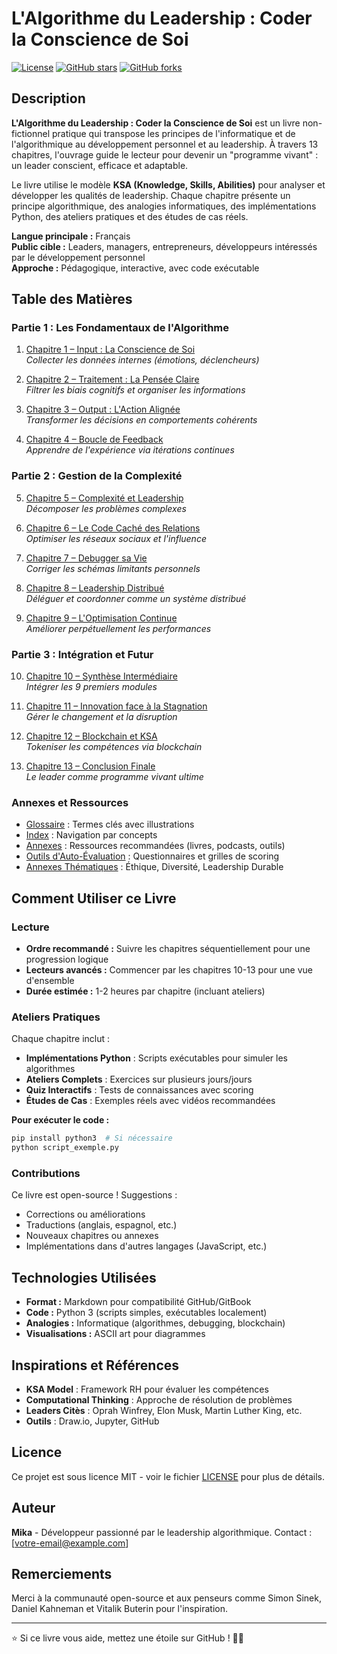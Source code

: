 # L'Algorithme du Leadership : Coder la Conscience de Soi

[![License](https://img.shields.io/badge/License-MIT-blue.svg)](https://opensource.org/licenses/MIT)
[![GitHub stars](https://img.shields.io/github/stars/your-username/l-algorithme-du-leadership.svg)](https://github.com/your-username/l-algorithme-du-leadership/stargazers)
[![GitHub forks](https://img.shields.io/github/forks/your-username/l-algorithme-du-leadership.svg)](https://github.com/your-username/l-algorithme-du-leadership/network/members)

## Description

**L'Algorithme du Leadership : Coder la Conscience de Soi** est un livre non-fictionnel pratique qui transpose les principes de l'informatique et de l'algorithmique au développement personnel et au leadership. À travers 13 chapitres, l'ouvrage guide le lecteur pour devenir un "programme vivant" : un leader conscient, efficace et adaptable.

Le livre utilise le modèle **KSA (Knowledge, Skills, Abilities)** pour analyser et développer les qualités de leadership. Chaque chapitre présente un principe algorithmique, des analogies informatiques, des implémentations Python, des ateliers pratiques et des études de cas réels.

**Langue principale :** Français  
**Public cible :** Leaders, managers, entrepreneurs, développeurs intéressés par le développement personnel  
**Approche :** Pédagogique, interactive, avec code exécutable

## Table des Matières

### Partie 1 : Les Fondamentaux de l'Algorithme
1. [Chapitre 1 – Input : La Conscience de Soi](chapitre_1_input_la_conscience_de_soi.md)  
   *Collecter les données internes (émotions, déclencheurs)*

2. [Chapitre 2 – Traitement : La Pensée Claire](chapitre_2_traitement_la_pensee_claire.md)  
   *Filtrer les biais cognitifs et organiser les informations*

3. [Chapitre 3 – Output : L'Action Alignée](chapitre_3_output_l_action_alignee.md)  
   *Transformer les décisions en comportements cohérents*

4. [Chapitre 4 – Boucle de Feedback](chapitre_4_boucle_de_feedback.md)  
   *Apprendre de l'expérience via itérations continues*

### Partie 2 : Gestion de la Complexité
5. [Chapitre 5 – Complexité et Leadership](chapitre_5_complexite_et_leadership.md)  
   *Décomposer les problèmes complexes*

6. [Chapitre 6 – Le Code Caché des Relations](chapitre_6_le_code_cache_des_relations.md)  
   *Optimiser les réseaux sociaux et l'influence*

7. [Chapitre 7 – Debugger sa Vie](chapitre_7_debugger_sa_vie.md)  
   *Corriger les schémas limitants personnels*

8. [Chapitre 8 – Leadership Distribué](chapitre_8_leadership_distribue.md)  
   *Déléguer et coordonner comme un système distribué*

9. [Chapitre 9 – L'Optimisation Continue](chapitre_9_l_optimisation_continue.md)  
   *Améliorer perpétuellement les performances*

### Partie 3 : Intégration et Futur
10. [Chapitre 10 – Synthèse Intermédiaire](chapitre_10_synthese_intermediaire.md)  
    *Intégrer les 9 premiers modules*

11. [Chapitre 11 – Innovation face à la Stagnation](chapitre_11_innovation_face_a_la_stagnation.md)  
    *Gérer le changement et la disruption*

12. [Chapitre 12 – Blockchain et KSA](chapitre_12_blockchain_ksa.md)  
    *Tokeniser les compétences via blockchain*

13. [Chapitre 13 – Conclusion Finale](chapitre_13_conclusion_finale.md)  
    *Le leader comme programme vivant ultime*

### Annexes et Ressources
- [Glossaire](glossaire.md) : Termes clés avec illustrations
- [Index](index.md) : Navigation par concepts
- [Annexes](annexes.md) : Ressources recommandées (livres, podcasts, outils)
- [Outils d'Auto-Évaluation](outils_auto_evaluation.md) : Questionnaires et grilles de scoring
- [Annexes Thématiques](annexe_*) : Éthique, Diversité, Leadership Durable

## Comment Utiliser ce Livre

### Lecture
- **Ordre recommandé :** Suivre les chapitres séquentiellement pour une progression logique
- **Lecteurs avancés :** Commencer par les chapitres 10-13 pour une vue d'ensemble
- **Durée estimée :** 1-2 heures par chapitre (incluant ateliers)

### Ateliers Pratiques
Chaque chapitre inclut :
- **Implémentations Python** : Scripts exécutables pour simuler les algorithmes
- **Ateliers Complets** : Exercices sur plusieurs jours/jours
- **Quiz Interactifs** : Tests de connaissances avec scoring
- **Études de Cas** : Exemples réels avec vidéos recommandées

**Pour exécuter le code :**
```bash
pip install python3  # Si nécessaire
python script_exemple.py
```

### Contributions
Ce livre est open-source ! Suggestions :
- Corrections ou améliorations
- Traductions (anglais, espagnol, etc.)
- Nouveaux chapitres ou annexes
- Implémentations dans d'autres langages (JavaScript, etc.)

## Technologies Utilisées
- **Format :** Markdown pour compatibilité GitHub/GitBook
- **Code :** Python 3 (scripts simples, exécutables localement)
- **Analogies :** Informatique (algorithmes, debugging, blockchain)
- **Visualisations :** ASCII art pour diagrammes

## Inspirations et Références
- **KSA Model** : Framework RH pour évaluer les compétences
- **Computational Thinking** : Approche de résolution de problèmes
- **Leaders Citès** : Oprah Winfrey, Elon Musk, Martin Luther King, etc.
- **Outils** : Draw.io, Jupyter, GitHub

## Licence
Ce projet est sous licence MIT - voir le fichier [LICENSE](LICENSE) pour plus de détails.

## Auteur
**Mika** - Développeur passionné par le leadership algorithmique. Contact : [votre-email@example.com]

## Remerciements
Merci à la communauté open-source et aux penseurs comme Simon Sinek, Daniel Kahneman et Vitalik Buterin pour l'inspiration.

---

⭐ Si ce livre vous aide, mettez une étoile sur GitHub ! 📖🤖
